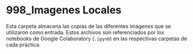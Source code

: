 # 998\_Imagenes Locales

Esta carpeta almacena las copias de las diferentes imágenes que se utilizaron como entrada. 
Estos archivos son referenciados por los notebooks de Google Colaboratory (`.ipynb`) en las respectivas carpetas de cada práctica.
